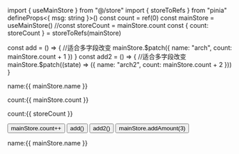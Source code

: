 import { useMainStore } from "@/store"
import { storeToRefs } from "pinia"
defineProps<{ msg: string }>()
const count = ref(0)
const mainStore = useMainStore()
//const storeCount = mainStore.count
const { count: storeCount } = storeToRefs(mainStore)

const add = () => {
  //适合多字段改变
  mainStore.$patch({
    name: "arch",
    count: mainStore.count + 1
  })
}
const add2 = () => {
  //适合多字段改变
  mainStore.$patch((state) => ({
    name: "arch2",
    count: mainStore.count + 2
  }))
}

 <div>
   <p>name:{{ mainStore.name }}</p>
   <p>count:{{ mainStore.count }}</p>
   <p>count:{{ storeCount }}</p>
   <button @click="mainStore.count++">mainStore.count++</button>
   <button @click="add()">add()</button>
   <button @click="add2()">add2()</button>
   <button @click="mainStore.addAmount(3)">mainStore.addAmount(3)</button>
   <p>name:{{ mainStore.name }}</p>
 </div>